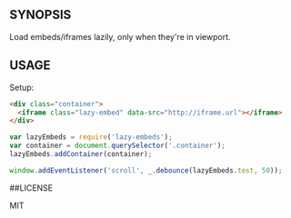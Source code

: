 ## SYNOPSIS

Load embeds/iframes lazily, only when they're in viewport.

## USAGE

Setup:

```html
<div class="container">
  <iframe class="lazy-embed" data-src="http://iframe.url"></iframe>
</div>
```

```js
var lazyEmbeds = require('lazy-embeds');
var container = document.querySelector('.container');
lazyEmbeds.addContainer(container);

window.addEventListener('scroll', _.debounce(lazyEmbeds.test, 50));
```

##LICENSE

MIT
